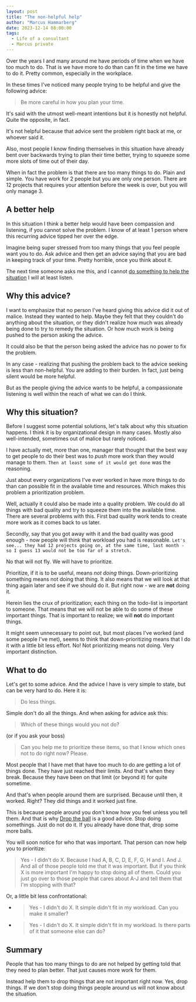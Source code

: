 ```yaml
---
layout: post
title: "The non-helpful help"
author: "Marcus Hammarberg"
date: 2023-12-14 08:00:00
tags:
  - Life of a consultant
  - Marcus private
---
```


Over the years I and many around me have periods of time when we have too much to do. That is we have more to do than can fit in the time we have to do it. Pretty common, especially in the workplace.

In these times I've noticed many people trying to be helpful and give the following advice:

> Be more careful in how you plan your time.

It's said with the utmost well-meant intentions but it is honestly not helpful. Quite the opposite, in fact.

<!-- excerpt-end -->

It's not helpful because that advice sent the problem right back at me, or whoever said it.

Also, most people I know finding themselves in this situation have already bent over backwards trying to plan their time better, trying to squeeze some more slots of time out of their day.

When in fact the problem is that there are too many things to do. Plain and simple. You have work for 2 people but you are only one person. There are 12 projects that requires your attention before the week is over, but you will only manage 3.

## A better help

In this situation I think a better help would have been compassion and listening, if you cannot solve the problem. I know of at least 1 person where this recurring advice tipped her over the edge.

Imagine being super stressed from too many things that you feel people want you to do. Ask advice and then get an advice saying that you are bad in keeping track of your time. Pretty horrible, once you think about it.

The next time someone asks me this, and I cannot [do something to help the situation](#what-to-do) I will at least listen.

## Why this advice?

I want to emphasize that no person I've heard giving this advice did it out of malice. Instead they wanted to help. Maybe they felt that they couldn't do anything about the situation, or they didn't realize how much was already being done to try to remedy the situation. Or how much work is being pushed to the person asking the advice.

It could also be that the person being asked the advice has no power to fix the problem.

In any case - realizing that pushing the problem back to the advice seeking is less than non-helpful. You are adding to their burden. In fact, just being silent would be more helpful.

But as the people giving the advice wants to be helpful, a compassionate listening is well within the reach of what we can do I think.

## Why this situation?

Before I suggest some potential solutions, let's talk about why this situation happens. I think it is by organizational design in many cases. Mostly also well-intended, sometimes out of malice but rarely noticed.

I have actually met, more than one, manager that thought that the best way to get people to do their best was to _push_ more work than they would manage to them. `Then at least some of it would get done` was the reasoning.

Just about every organizations I've ever worked in have more things to do than can possible fit in the available time and resources. Which makes this problem a prioritization problem.

Well, actually it could also be made into a quality problem. We could do all things with bad quality and try to squeeze them into the available time. There are several problems with this. First bad quality work tends to create more work as it comes back to us later.

Secondly, say that you got away with it and the bad quality was good enough - now people will think that workload you had is reasonable. `Let's see... they had 12 projects going on, at the same time, last month - so I guess 13 would not be too far of a stretch.`

No that will not fly. We will have to prioritize.

Prioritize, if it is to be useful, means _not doing_ things. Down-prioritizing something means not doing that thing. It also means that we will look at that thing again later and see if we should do it. But right now - we are **not** doing it.

Herein lies the crux of prioritization; each thing on the todo-list is important to someone. That means that we will not be able to do some of these important things. That is important to realize; we will **not** do important things.

It might seem unnecessary to point out, but most places I've worked (and some people I've met), seems to think that down-prioritizing means that I do it with a little bit less effort. No! Not prioritizing means not doing. Very important distinction.

## What to do

Let's get to some advice. And the advice I have is very simple to state, but can be very hard to do. Here it is:

> Do less things.

Simple don't do all the things. And when asking for advice ask this:

> Which of these things would you not do?

(or if you ask your boss)

> Can you help me to prioritize these items, so that I know which ones not to do right now? Please.

Most people that I have met that have too much to do are getting a lot of things done. They have just reached their limits. And that's when they break. Because they have been on that limit (or beyond it) for quite sometime.

And that's when people around them are surprised. Because until then, it worked. Right? They did things and it worked just fine.

This is because people around you don't know how you feel unless you tell them. And that is why [Drop the ball](https://www.amazon.com/Drop-Ball-Achieving-More-Doing/dp/1250071739) is a good advice. Stop doing somethings. Just do not do it. If you already have done that, drop some more balls.

You will soon notice for who that was important. That person can now help you to prioritize:

> Yes - I didn't do X. Because I had A, B, C, D, E, F, G, H and I. And J. And all of those people told me that it was important. But if you think X is more important I'm happy to stop doing all of them. Could you just go over to those people that cares about A-J and tell them that I'm stopping with that?

Or, a little bit less confrontational:

- > Yes - I didn't do X. It simple didn't fit in my workload. Can you make it smaller?
- > Yes - I didn't do X. It simple didn't fit in my workload. Is there parts of it that someone else can do?

## Summary

People that has too many things to do are not helped by getting told that they need to plan better. That just causes more work for them.

Instead help them to drop things that are not important right now. Yes, drop things. If we don't stop doing things people around us will not know about the situation.
